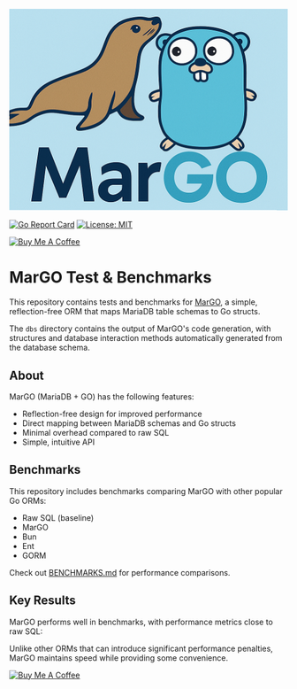 ![MarGO logo](https://github.com/rah-0/margo-test/blob/master/margo.png "MariaDB's Sea Lion with Golang's Gopher")

[![Go Report Card](https://goreportcard.com/badge/github.com/rah-0/margo?v=1)](https://goreportcard.com/report/github.com/rah-0/margo)
[![License: MIT](https://img.shields.io/badge/License-MIT-yellow.svg)](https://opensource.org/licenses/MIT)

<a href="https://www.buymeacoffee.com/rah.0" target="_blank"><img src="https://cdn.buymeacoffee.com/buttons/v2/arial-orange.png" alt="Buy Me A Coffee" height="50"></a>

# MarGO Test & Benchmarks

This repository contains tests and benchmarks for [MarGO](https://github.com/rah-0/margo), a simple, reflection-free ORM that maps MariaDB table schemas to Go structs.

The `dbs` directory contains the output of MarGO's code generation, with structures and database interaction methods automatically generated from the database schema.

## About

MarGO (MariaDB + GO) has the following features:

- Reflection-free design for improved performance
- Direct mapping between MariaDB schemas and Go structs
- Minimal overhead compared to raw SQL
- Simple, intuitive API

## Benchmarks

This repository includes benchmarks comparing MarGO with other popular Go ORMs:

- Raw SQL (baseline)
- MarGO
- Bun
- Ent
- GORM

Check out [BENCHMARKS.md](./BENCHMARKS.md) for performance comparisons.

## Key Results

MarGO performs well in benchmarks, with performance metrics close to raw SQL:

Unlike other ORMs that can introduce significant performance penalties, MarGO maintains speed while providing some convenience.

[![Buy Me A Coffee](https://cdn.buymeacoffee.com/buttons/default-orange.png)](https://www.buymeacoffee.com/rah.0)

